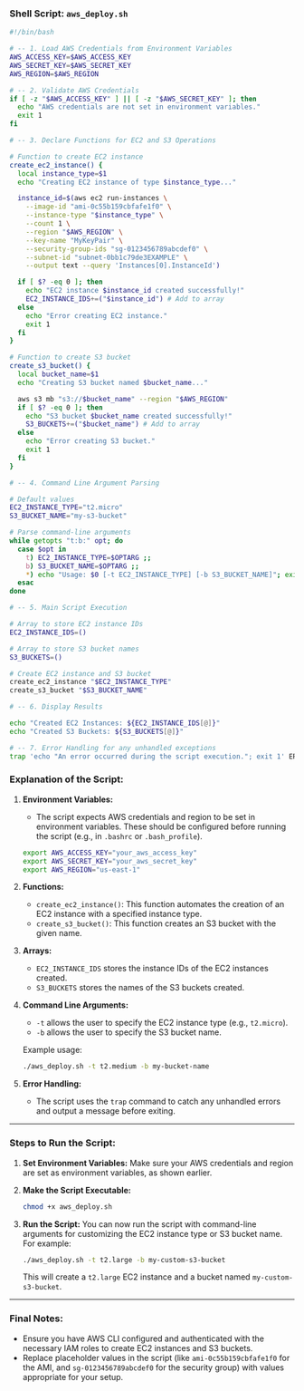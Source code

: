 
### **Shell Script: `aws_deploy.sh`**

```bash
#!/bin/bash

# -- 1. Load AWS Credentials from Environment Variables
AWS_ACCESS_KEY=$AWS_ACCESS_KEY
AWS_SECRET_KEY=$AWS_SECRET_KEY
AWS_REGION=$AWS_REGION

# -- 2. Validate AWS Credentials
if [ -z "$AWS_ACCESS_KEY" ] || [ -z "$AWS_SECRET_KEY" ]; then
  echo "AWS credentials are not set in environment variables."
  exit 1
fi

# -- 3. Declare Functions for EC2 and S3 Operations

# Function to create EC2 instance
create_ec2_instance() {
  local instance_type=$1
  echo "Creating EC2 instance of type $instance_type..."

  instance_id=$(aws ec2 run-instances \
    --image-id "ami-0c55b159cbfafe1f0" \
    --instance-type "$instance_type" \
    --count 1 \
    --region "$AWS_REGION" \
    --key-name "MyKeyPair" \
    --security-group-ids "sg-0123456789abcdef0" \
    --subnet-id "subnet-0bb1c79de3EXAMPLE" \
    --output text --query 'Instances[0].InstanceId')

  if [ $? -eq 0 ]; then
    echo "EC2 instance $instance_id created successfully!"
    EC2_INSTANCE_IDS+=("$instance_id") # Add to array
  else
    echo "Error creating EC2 instance."
    exit 1
  fi
}

# Function to create S3 bucket
create_s3_bucket() {
  local bucket_name=$1
  echo "Creating S3 bucket named $bucket_name..."

  aws s3 mb "s3://$bucket_name" --region "$AWS_REGION"
  if [ $? -eq 0 ]; then
    echo "S3 bucket $bucket_name created successfully!"
    S3_BUCKETS+=("$bucket_name") # Add to array
  else
    echo "Error creating S3 bucket."
    exit 1
  fi
}

# -- 4. Command Line Argument Parsing

# Default values
EC2_INSTANCE_TYPE="t2.micro"
S3_BUCKET_NAME="my-s3-bucket"

# Parse command-line arguments
while getopts "t:b:" opt; do
  case $opt in
    t) EC2_INSTANCE_TYPE=$OPTARG ;;
    b) S3_BUCKET_NAME=$OPTARG ;;
    *) echo "Usage: $0 [-t EC2_INSTANCE_TYPE] [-b S3_BUCKET_NAME]"; exit 1 ;;
  esac
done

# -- 5. Main Script Execution

# Array to store EC2 instance IDs
EC2_INSTANCE_IDS=()

# Array to store S3 bucket names
S3_BUCKETS=()

# Create EC2 instance and S3 bucket
create_ec2_instance "$EC2_INSTANCE_TYPE"
create_s3_bucket "$S3_BUCKET_NAME"

# -- 6. Display Results

echo "Created EC2 Instances: ${EC2_INSTANCE_IDS[@]}"
echo "Created S3 Buckets: ${S3_BUCKETS[@]}"

# -- 7. Error Handling for any unhandled exceptions
trap 'echo "An error occurred during the script execution."; exit 1' ERR

```

### **Explanation of the Script:**

1. **Environment Variables:**
   - The script expects AWS credentials and region to be set in environment variables. These should be configured before running the script (e.g., in `.bashrc` or `.bash_profile`).
   
   ```bash
   export AWS_ACCESS_KEY="your_aws_access_key"
   export AWS_SECRET_KEY="your_aws_secret_key"
   export AWS_REGION="us-east-1"
   ```

2. **Functions:**
   - `create_ec2_instance()`: This function automates the creation of an EC2 instance with a specified instance type.
   - `create_s3_bucket()`: This function creates an S3 bucket with the given name.

3. **Arrays:**
   - `EC2_INSTANCE_IDS` stores the instance IDs of the EC2 instances created.
   - `S3_BUCKETS` stores the names of the S3 buckets created.

4. **Command Line Arguments:**
   - `-t` allows the user to specify the EC2 instance type (e.g., `t2.micro`).
   - `-b` allows the user to specify the S3 bucket name.
   
   Example usage:
   ```bash
   ./aws_deploy.sh -t t2.medium -b my-bucket-name
   ```

5. **Error Handling:**
   - The script uses the `trap` command to catch any unhandled errors and output a message before exiting.

---

### **Steps to Run the Script:**

1. **Set Environment Variables:**
   Make sure your AWS credentials and region are set as environment variables, as shown earlier.

2. **Make the Script Executable:**
   ```bash
   chmod +x aws_deploy.sh
   ```

3. **Run the Script:**
   You can now run the script with command-line arguments for customizing the EC2 instance type or S3 bucket name. For example:
   ```bash
   ./aws_deploy.sh -t t2.large -b my-custom-s3-bucket
   ```

   This will create a `t2.large` EC2 instance and a bucket named `my-custom-s3-bucket`.

---

### **Final Notes:**

- Ensure you have AWS CLI configured and authenticated with the necessary IAM roles to create EC2 instances and S3 buckets.
- Replace placeholder values in the script (like `ami-0c55b159cbfafe1f0` for the AMI, and `sg-0123456789abcdef0` for the security group) with values appropriate for your setup.

